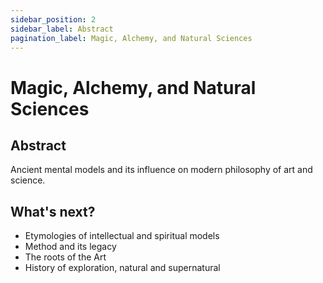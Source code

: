 ```yaml
---
sidebar_position: 2
sidebar_label: Abstract
pagination_label: Magic, Alchemy, and Natural Sciences
---
```


# Magic, Alchemy, and Natural Sciences
## Abstract

Ancient mental models and its influence on modern philosophy of art and science.


## What's next?

- Etymologies of intellectual and spiritual models
- Method and its legacy
- The roots of the Art
- History of exploration, natural and supernatural
